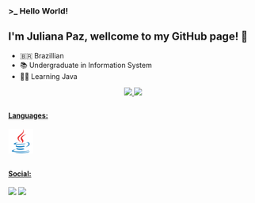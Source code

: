 ### >_ Hello World!
## I'm Juliana Paz, wellcome to my GitHub page! 👋
- 🇧🇷 Brazillian
- 📚 Undergraduate in Information System
- 👩‍💻 Learning Java   

<div align="center">
  <a href="https://github.com/Juliana-crsp">
  <img height="50%" src="https://github-readme-stats.vercel.app/api?username=Juliana-crsp&show_icons=true&theme=aura_dark&include_all_commits=true&count_private=true"/>
  <img height="180" src="https://github-readme-stats.vercel.app/api/top-langs/?username=Juliana-crsp&layout=compact&langs_count=7&theme=aura_dark"/>
</div>
  
  ##
   
#### Languages:                                                                                                                                            
<div style="display: inline_block">
   <img alt="Ju-Java" height="50" width="50" src="https://raw.githubusercontent.com/devicons/devicon/master/icons/java/java-original.svg">
</div>
 
  ##

#### Social:  
<div>
  <a href = "mailto:julianacrsp@gmail.com">                                          
  <img src="https://img.shields.io/badge/-Gmail-%23333?style=for-the-badge&logo=gmail&logoColor=white&color=red&target="_blank"></a>
  <a href="https://www.linkedin.com/in/juliana-chaves-da-rocha-silva-paz-1237091b4/">
  <img src="https://img.shields.io/badge/-LinkedIn-%230077B5?style=for-the-badge&logo=linkedin&logoColor=white" target="_blank"></a>
</div>
